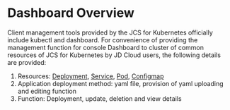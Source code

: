 # Dashboard Overview  
Client management tools provided by the JCS for Kubernetes officially include kubectl and dashboard. For convenience of providing the management function for console Dashboard to cluster of common resources of JCS for Kubernetes by JD Cloud users, the following details are provided:  
1) Resources: [Deployment](https://docs.jdcloud.com/cn/jcs-for-kubernetes/deployment-overview), [Service](https://docs.jdcloud.com/cn/jcs-for-kubernetes/service-overview), [Pod](https://docs.jdcloud.com/cn/jcs-for-kubernetes/pod-overview), [Configmap](https://docs.jdcloud.com/cn/jcs-for-kubernetes/configmap-overview)  
2) Application deployment method: yaml file, provision of yaml uploading and editing function  
3) Function: Deployment, update, deletion and view details  

